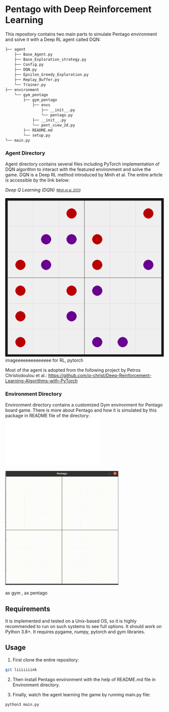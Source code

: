 # Pentago with Deep Reinforcement Learning

This repository contains two main parts to simulate Pentago environment and 
solve it with a Deep RL agent called DQN:

    ├── agent
        ├── Base_Agent.py   
        ├── Base_Exploration_strategy.py         
        ├── Config.py
        ├── DQN.py
        ├── Epsilon_Greedy_Exploration.py
        ├── Replay_Buffer.py
        └── Trainer.py
    ├── environment
        └── gym_pentago
            ├── gym_pentago
                ├── envs
                    ├── __init__.py
                    └── pentago.py
                ├── __init__.py
                └── pent_view_2d.py
            ├── README.md
            └── setup.py
    └── main.py


### Agent Directory 
Agent directory contains several files including PyTorch implementation of DQN algorithm to interact with
the featured environment and solve the game.
DQN is a Deep RL method introduced by Mnih et al. The entire article is accessible by the link below:

*Deep Q Learning (DQN)* <sub><sup> ([Mnih et al. 2013](https://arxiv.org/pdf/1312.5602.pdf)) </sup></sub>

![img.png](img.png)
imageeeeeeeeeeeeee for RL, pytorch

Most of the agent is adopted from the following project by Petros Christodoulou et al.:
https://github.com/p-christ/Deep-Reinforcement-Learning-Algorithms-with-PyTorch

### Environment Directory
Environment directory contains a customized Gym environment for Pentago board game.
There is more about Pentago and how it is simulated by this package in README file of the directory:
![README.md](environment/gym-pentago/README.md)


![sample](utilities/sample.gif)

ax gym , ax pentago


## Requirements
It is implemented and tested on a Unix-based OS,
so it is highly recommended to run on such systems to see full options.
It should work on Python 3.8+. It requires pygame, numpy, pytorch and gym libraries.

## Usage
1. First clone the entire repository:
```bash
git liiiiiiink
```

2. Then install Pentago environment with the help of README.md file in Environment directory.


3. Finally, watch the agent learning the game by running main.py file:
```bash
python3 main.py
```
